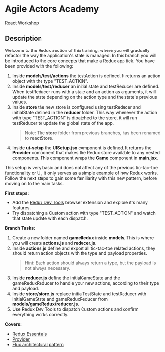 # Agile Actors Academy

React Workshop

## Description

Welcome to the Redux section of this training, where you will gradually refactor the way the application's state is managed. In this branch you will be introduced to the core concepts that make a Redux app tick. You have been provided with the following:

1.  Inside **models/test/actions** the testAction is defined. It returns an action object with the type "TEST_ACTION".
2.  Inside **models/test/reducer** an initial state and testReducer are defined. When testReducer runs with a state and an action as arguments, it will update the state depending on the action type and the state's previous values.
3.  Inside **store** the new store is configured using testReducer and initialState defined in the **reducer** folder. This way whenever the action with type "TEST_ACTION" is dipatched to the store, it will run testReducer to update the global state of the app.
    > Note: The **store** folder from previous branches, has been renamed to **reactStore**.
4.  Inside **ui-setup** the **UISetup.jsx** component is defined. It returns the **Provider** component that makes the Redux store available to any nested components. This component wraps the **Game** component in **main.jsx**.

This setup is very basic and does not affect any of the previous tic-tac-toe functionality or UI, it only serves as a simple example of how Redux works. Follow the next steps to gain some familiarity with this new pattern, before moving on to the main tasks.

**First steps:**

- Add the [Redux Dev Tools](https://chromewebstore.google.com/detail/redux-devtools/lmhkpmbekcpmknklioeibfkpmmfibljd) browser extension and explore it's many features.
- Try dispatching a Custom action with type "TEST_ACTION" and watch that state update with each dispatch.

**Branch Tasks:**

1. Create a new folder named **gameRedux** inside **models**. This is where you will create **actions.js** and **reducer.js**.
2. Inside **actions.js** define and export all tic-tac-toe related actions, they should return action objects with the type and payload properties.
   > Hint: Each action should always return a type, but the payload is not always necessary.
3. Inside **reducer.js** define the initialGameState and the gameReduxReducer to handle your new actions, according to their type and payload.
4. Inside **store/store.js** replace initialTestState and testReducer with initialGameState and gameReduxReducer from **models/gameRedux/reducer.js**.
5. Use Redux Dev Tools to dispatch Custom actions and confirm everything works correctly.

**Covers:**

- [Redux Essentials](https://redux.js.org/tutorials/essentials/part-1-overview-concepts)
- [Provider](https://react-redux.js.org/api/provider)
- [Flux architectural pattern](https://www.freecodecamp.org/news/an-introduction-to-the-flux-architectural-pattern-674ea74775c9/)
